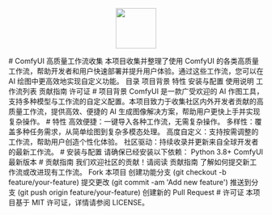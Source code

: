 <p align="center"><img src="[https://github.com/LustsAI/ComfyUI-Collection/edit/main/assets/ComfyUI_temp_pxipc_00034_-removebg-preview.png)" width="80" ></p>
# ComfyUI 高质量工作流收集
本项目收集并整理了使用 ComfyUI 的各类高质量工作流，帮助开发者和用户快速部署并提升用户体验。通过这些工作流，您可以在 AI 绘图中更高效地实现自定义功能。
目录
项目背景
特性
安装与配置
使用说明
工作流列表
贡献指南
许可证
# 项目背景
ComfyUI 是一款广受欢迎的 AI 作图工具，支持多种模型与工作流的自定义配置。本项目致力于收集社区内外开发者贡献的高质量工作流，提供高效、便捷的 AI 生成图像解决方案，帮助用户更快上手并实现复杂操作。
# 特性
高效便捷：一键导入各种工作流，无需复杂操作。
多样性：覆盖多种任务需求，从简单绘图到复杂多模态处理。
高度自定义：支持按需调整的工作流，帮助用户创造个性化体验。
社区驱动：持续收录并更新来自全球开发者的最新工作流。
# 安装与配置
请确保已经安装以下依赖：
Python 3.8+
ComfyUI 最新版本
# 贡献指南
我们欢迎社区的贡献！请阅读 贡献指南 了解如何提交新工作流或改进现有工作流。
Fork 本项目
创建功能分支 (git checkout -b feature/your-feature)
提交更改 (git commit -am 'Add new feature')
推送到分支 (git push origin feature/your-feature)
创建新的 Pull Request
# 许可证
本项目基于 MIT 许可证，详情请参阅 LICENSE。
